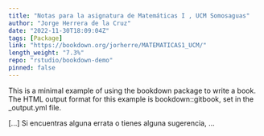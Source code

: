 ```yaml
---
title: "Notas para la asignatura de Matemáticas I , UCM Somosaguas"
author: "Jorge Herrera de la Cruz"
date: "2022-11-30T18:09:04Z"
tags: [Package]
link: "https://bookdown.org/jorherre/MATEMATICAS1_UCM/"
length_weight: "7.3%"
repo: "rstudio/bookdown-demo"
pinned: false
---
```


<p>This is a minimal example of using the bookdown package to write a book.
The HTML output format for this example is bookdown::gitbook,
set in the _output.yml file.</p> [...] Si encuentras alguna errata o tienes alguna sugerencia, ...
